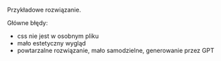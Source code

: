 Przykładowe rozwiązanie.

Główne błędy:

- css nie jest w osobnym pliku
- mało estetyczny wygląd
- powtarzalne rozwiązanie, mało samodzielne, generowanie przez GPT
